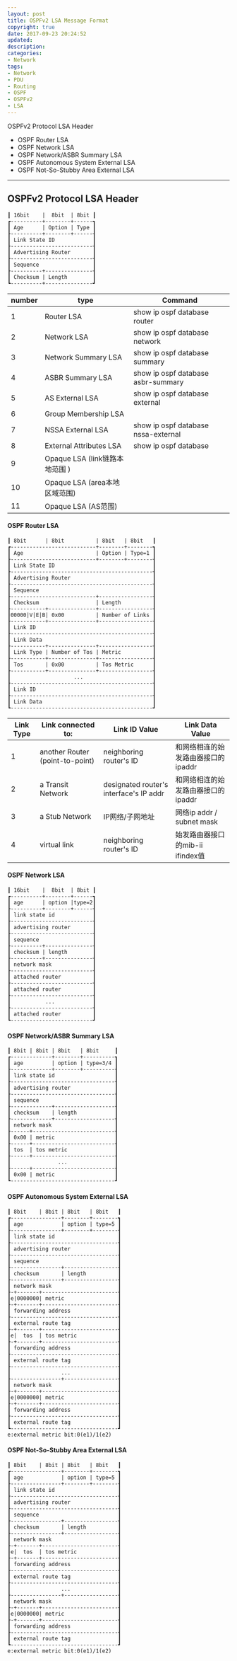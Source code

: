 ```yaml
---
layout: post
title: OSPFv2 LSA Message Format
copyright: true
date: 2017-09-23 20:24:52
updated:
description:
categories:
- Network
tags:
- Network
- PDU
- Routing
- OSPF
- OSPFv2
- LSA
---
```


OSPFv2 Protocol LSA Header
- OSPF Router LSA
- OSPF Network LSA
- OSPF Network/ASBR Summary LSA
- OSPF Autonomous System External LSA
- OSPF Not-So-Stubby Area External LSA

<!-- more -->

-----------------------------------------------------------
OSPFv2 Protocol LSA Header
-----------------------------------------------------------

    ┃ 16bit    |  8bit  | 8bit ┃
    ┏----------+--------+------┓
    ┃ Age      | Option | Type ┃
    ┠----------+--------+------┨
    ┃ Link State ID            ┃
    ┠--------------------------┨
    ┃ Advertising Router       ┃
    ┠--------------------------┨
    ┃ Sequence                 ┃
    ┠----------+---------------┨
    ┃ Checksum | Length        ┃
    ┗----------+---------------┛

| number | type                           | Command                             |
|--------|--------------------------------|-------------------------------------|
|      1 | Router LSA                     | show ip ospf database router        |
|      2 | Network LSA                    | show ip ospf database network       |
|      3 | Network Summary LSA            | show ip ospf database summary       |
|      4 | ASBR Summary LSA               | show ip ospf database asbr-summary  |
|      5 | AS External LSA                | show ip ospf database external      |
|      6 | Group Membership LSA           |                                     |
|      7 | NSSA External LSA              | show ip ospf database nssa-external |
|      8 | External Attributes LSA        | show ip ospf database               |
|      9 | Opaque LSA (link链路本地范围 ) |                                     |
|     10 | Opaque LSA (area本地区域范围)  |                                     |
|     11 | Opaque LSA (AS范围)            |                                     |

#### OSPF Router LSA

    ┃ 8bit      | 8bit          | 8bit   | 8bit   ┃
    ┏---------------------------+--------+--------┓
    ┃ Age                       | Option | Type=1 ┃
    ┠---------------------------+--------+--------┨
    ┃ Link State ID                               ┃
    ┠---------------------------------------------┨
    ┃ Advertising Router                          ┃
    ┠---------------------------------------------┨
    ┃ Sequence                                    ┃
    ┠---------------------------+-----------------┨
    ┃ Checksum                  | Length          ┃
    ┠-----------+---------------+-----------------┨
    ┃00000|V|E|B| 0x00          | Number of Links ┃
    ┠-----------+---------------+-----------------┨
    ┃ Link ID                                     ┃
    ┠---------------------------------------------┨
    ┃ Link Data                                   ┃
    ┠-----------+---------------+-----------------┨
    ┃ Link Type | Number of Tos | Metric          ┃
    ┠-----------+---------------+-----------------┨
    ┃ Tos       | 0x00          | Tos Metric      ┃
    ┠-----------+---------------+-----------------┨
    ┃                    ...                      ┃
    ┠---------------------------------------------┨
    ┃ Link ID                                     ┃
    ┠---------------------------------------------┨
    ┃ Link Data                                   ┃
    ┗---------------------------------------------┛

| Link Type | Link connected to:              | Link ID Value                           | Link Data Value                    |
|-----------|---------------------------------|-----------------------------------------|------------------------------------|
|         1 | another Router (point-to-point) | neighboring router's ID                 | 和网络相连的始发路由器接口的ipaddr |
|         2 | a Transit Network               | designated router's interface's IP addr | 和网络相连的始发路由器接口的ipaddr |
|         3 | a Stub Network                  | IP网络/子网地址                         | 网络ip addr / subnet mask          |
|         4 | virtual link                    | neighboring router's ID                 | 始发路由器接口的mib-ii ifindex值   |

#### OSPF Network LSA

    ┃ 16bit    |  8bit  | 8bit ┃
    ┏----------+--------+------┓
    ┃ age      | option |type=2┃
    ┠----------+--------+------┨
    ┃ link state id            ┃
    ┠--------------------------┨
    ┃ advertising router       ┃
    ┠--------------------------┨
    ┃ sequence                 ┃
    ┠----------+---------------┨
    ┃ checksum | length        ┃
    ┠----------+---------------┨
    ┃ network mask             ┃
    ┠--------------------------┨
    ┃ attached router          ┃
    ┠--------------------------┨
    ┃ attached router          ┃
    ┠--------------------------┨
    ┃           ...            ┃
    ┠--------------------------┨
    ┃ attached router          ┃
    ┗--------------------------┛

#### OSPF Network/ASBR Summary LSA

    ┃ 8bit | 8bit | 8bit   | 8bit     ┃
    ┏-------------+--------+----------┓
    ┃ age         | option | type=3/4 ┃
    ┠-------------+--------+----------┨
    ┃ link state id                   ┃
    ┠---------------------------------┨
    ┃ advertising router              ┃
    ┠---------------------------------┨
    ┃ sequence                        ┃
    ┠-------------+-------------------┨
    ┃ checksum    | length            ┃
    ┠-------------+-------------------┨
    ┃ network mask                    ┃
    ┠------+--------------------------┨
    ┃ 0x00 | metric                   ┃
    ┠------+--------------------------┨
    ┃ tos  | tos metric               ┃
    ┠------+--------------------------┨
    ┃               ...               ┃
    ┠------+--------------------------┨
    ┃ 0x00 | metric                   ┃
    ┗---------------------------------┛

#### OSPF Autonomous System External LSA

    ┃ 8bit    | 8bit | 8bit   | 8bit   ┃
    ┏----------------+--------+--------┓
    ┃ age            | option | type=5 ┃
    ┠----------------+--------+--------┨
    ┃ link state id                    ┃
    ┠----------------------------------┨
    ┃ advertising router               ┃
    ┠----------------------------------┨
    ┃ sequence                         ┃
    ┠----------------+-----------------┨
    ┃ checksum       | length          ┃
    ┠----------------+-----------------┨
    ┃ network mask                     ┃
    ┠-+-------+------------------------┨
    ┃e|0000000| metric                 ┃
    ┠-+-------+------------------------┨
    ┃ forwarding address               ┃
    ┠----------------------------------┨
    ┃ external route tag               ┃
    ┠-+-------+------------------------┨
    ┃e|  tos  | tos metric             ┃
    ┠-+-------+------------------------┨
    ┃ forwarding address               ┃
    ┠----------------------------------┨
    ┃ external route tag               ┃
    ┠----------------------------------┨
    ┃                ...               ┃
    ┠----------------+-----------------┨
    ┃ network mask                     ┃
    ┠-+-------+------------------------┨
    ┃e|0000000| metric                 ┃
    ┠-+-------+------------------------┨
    ┃ forwarding address               ┃
    ┠----------------------------------┨
    ┃ external route tag               ┃
    ┗----------------------------------┛
	e:external metric bit:0(e1)/1(e2)

#### OSPF Not-So-Stubby Area External LSA

    ┃ 8bit    | 8bit | 8bit   | 8bit   ┃
    ┏----------------+--------+--------┓
    ┃ age            | option | type=5 ┃
    ┠----------------+--------+--------┨
    ┃ link state id                    ┃
    ┠----------------------------------┨
    ┃ advertising router               ┃
    ┠----------------------------------┨
    ┃ sequence                         ┃
    ┠----------------+-----------------┨
    ┃ checksum       | length          ┃
    ┠----------------+-----------------┨
    ┃ network mask                     ┃
    ┠-+-------+------------------------┨
    ┃e|  tos  | tos metric             ┃
    ┠-+-------+------------------------┨
    ┃ forwarding address               ┃
    ┠----------------------------------┨
    ┃ external route tag               ┃
    ┠----------------------------------┨
    ┃                ...               ┃
    ┠----------------+-----------------┨
    ┃ network mask                     ┃
    ┠-+-------+------------------------┨
    ┃e|0000000| metric                 ┃
    ┠-+-------+------------------------┨
    ┃ forwarding address               ┃
    ┠----------------------------------┨
    ┃ external route tag               ┃
    ┗----------------------------------┛
	e:external metric bit:0(e1)/1(e2)

